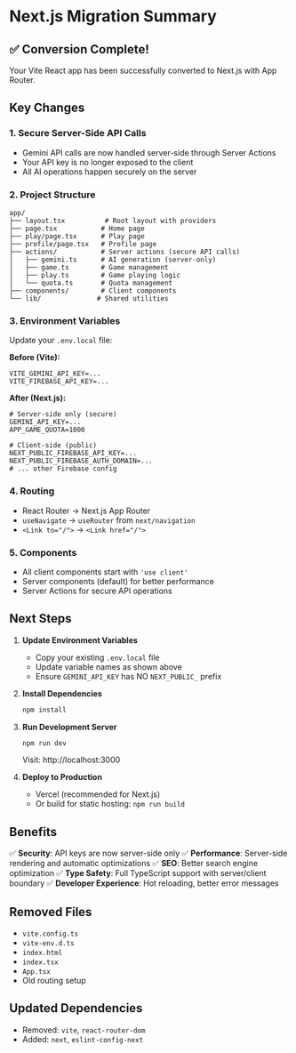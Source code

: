 # Next.js Migration Summary

## ✅ Conversion Complete!

Your Vite React app has been successfully converted to Next.js with App Router.

## Key Changes

### 1. **Secure Server-Side API Calls**
- Gemini API calls are now handled server-side through Server Actions
- Your API key is no longer exposed to the client
- All AI operations happen securely on the server

### 2. **Project Structure**
```
app/
├── layout.tsx          # Root layout with providers
├── page.tsx           # Home page
├── play/page.tsx      # Play page
├── profile/page.tsx   # Profile page
├── actions/           # Server actions (secure API calls)
│   ├── gemini.ts      # AI generation (server-only)
│   ├── game.ts        # Game management
│   ├── play.ts        # Game playing logic
│   └── quota.ts       # Quota management
├── components/        # Client components
└── lib/              # Shared utilities
```

### 3. **Environment Variables**
Update your `.env.local` file:

**Before (Vite):**
```env
VITE_GEMINI_API_KEY=...
VITE_FIREBASE_API_KEY=...
```

**After (Next.js):**
```env
# Server-side only (secure)
GEMINI_API_KEY=...
APP_GAME_QUOTA=1000

# Client-side (public)
NEXT_PUBLIC_FIREBASE_API_KEY=...
NEXT_PUBLIC_FIREBASE_AUTH_DOMAIN=...
# ... other Firebase config
```

### 4. **Routing**
- React Router → Next.js App Router
- `useNavigate` → `useRouter` from `next/navigation`
- `<Link to="/">` → `<Link href="/">`

### 5. **Components**
- All client components start with `'use client'`
- Server components (default) for better performance
- Server Actions for secure API operations

## Next Steps

1. **Update Environment Variables**
   - Copy your existing `.env.local` file
   - Update variable names as shown above
   - Ensure `GEMINI_API_KEY` has NO `NEXT_PUBLIC_` prefix

2. **Install Dependencies**
   ```bash
   npm install
   ```

3. **Run Development Server**
   ```bash
   npm run dev
   ```
   
   Visit: http://localhost:3000

4. **Deploy to Production**
   - Vercel (recommended for Next.js)
   - Or build for static hosting: `npm run build`

## Benefits

✅ **Security**: API keys are now server-side only
✅ **Performance**: Server-side rendering and automatic optimizations
✅ **SEO**: Better search engine optimization
✅ **Type Safety**: Full TypeScript support with server/client boundary
✅ **Developer Experience**: Hot reloading, better error messages

## Removed Files
- `vite.config.ts`
- `vite-env.d.ts`
- `index.html`
- `index.tsx`
- `App.tsx`
- Old routing setup

## Updated Dependencies
- Removed: `vite`, `react-router-dom`
- Added: `next`, `eslint-config-next`

